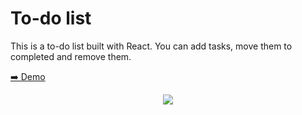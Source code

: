 # To-do list

This is a to-do list built with React. You can add tasks, move them to completed and remove them.

[➡️ Demo](https://todo-list-2.netlify.app/)

<p align="center"><img src="https://res.cloudinary.com/https-tinloof-com/image/upload/v1592750573/readme%20images/todo-list/todo-list_xxoerw.gif"/></p>

